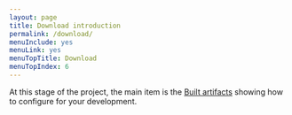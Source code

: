 ```yaml
---
layout: page
title: Download introduction
permalink: /download/
menuInclude: yes
menuLink: yes
menuTopTitle: Download
menuTopIndex: 6
---
```


At this stage of the project, the main item is the [Built artifacts](/download/artifacts/) showing how to configure for your development.
